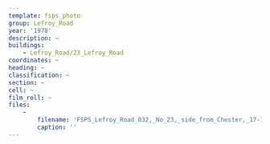 ```yaml
---
template: fsps_photo
group: Lefroy_Road
year: '1978'
description: ~
buildings:
    - Lefroy_Road/23_Lefroy_Road
coordinates: ~
heading: ~
classification: ~
section: ~
cell: ~
film_roll: ~
files:
    -
        filename: 'FSPS_Lefroy_Road_032,_No_23,_side_from_Chester,_17-14-J,_1978.png'
        caption: ''
---
```

